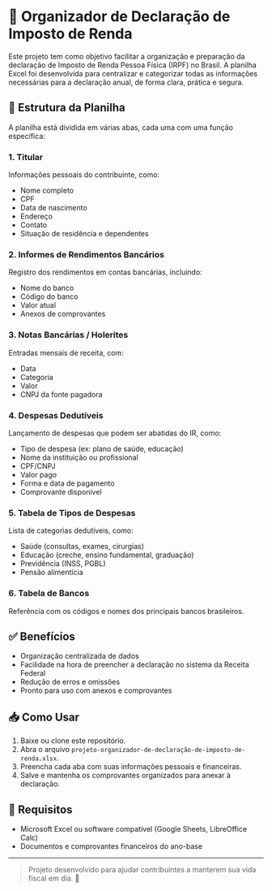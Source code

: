 # 🧾 Organizador de Declaração de Imposto de Renda

Este projeto tem como objetivo facilitar a organização e preparação da declaração de Imposto de Renda Pessoa Física (IRPF) no Brasil. A planilha Excel foi desenvolvida para centralizar e categorizar todas as informações necessárias para a declaração anual, de forma clara, prática e segura.

## 📂 Estrutura da Planilha

A planilha está dividida em várias abas, cada uma com uma função específica:

### 1. Titular
Informações pessoais do contribuinte, como:
- Nome completo
- CPF
- Data de nascimento
- Endereço
- Contato
- Situação de residência e dependentes

### 2. Informes de Rendimentos Bancários
Registro dos rendimentos em contas bancárias, incluindo:
- Nome do banco
- Código do banco
- Valor atual
- Anexos de comprovantes

### 3. Notas Bancárias / Holerites
Entradas mensais de receita, com:
- Data
- Categoria
- Valor
- CNPJ da fonte pagadora

### 4. Despesas Dedutíveis
Lançamento de despesas que podem ser abatidas do IR, como:
- Tipo de despesa (ex: plano de saúde, educação)
- Nome da instituição ou profissional
- CPF/CNPJ
- Valor pago
- Forma e data de pagamento
- Comprovante disponível

### 5. Tabela de Tipos de Despesas
Lista de categorias dedutíveis, como:
- Saúde (consultas, exames, cirurgias)
- Educação (creche, ensino fundamental, graduação)
- Previdência (INSS, PGBL)
- Pensão alimentícia

### 6. Tabela de Bancos
Referência com os códigos e nomes dos principais bancos brasileiros.

## ✅ Benefícios

- Organização centralizada de dados
- Facilidade na hora de preencher a declaração no sistema da Receita Federal
- Redução de erros e omissões
- Pronto para uso com anexos e comprovantes

## 📥 Como Usar

1. Baixe ou clone este repositório.
2. Abra o arquivo `projeto-organizador-de-declaração-de-imposto-de-renda.xlsx`.
3. Preencha cada aba com suas informações pessoais e financeiras.
4. Salve e mantenha os comprovantes organizados para anexar à declaração.

## 📌 Requisitos

- Microsoft Excel ou software compatível (Google Sheets, LibreOffice Calc)
- Documentos e comprovantes financeiros do ano-base

---

> Projeto desenvolvido para ajudar contribuintes a manterem sua vida fiscal em dia. 💙
